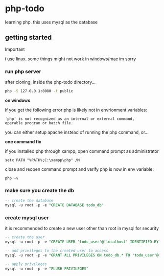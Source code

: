 # php-todo

learning php. this uses mysql as the database

## getting started

> [!IMPORTANT]
> i use linux. some things might not work in windows/mac im sorry

### run php server

after cloning, inside the php-todo directory...

```bash
php -S 127.0.0.1:8080 -t public
```

**on windows**

if you get the following error php is likely not in envrionment variables:

```
'php' is not recognized as an internal or external command,
operable program or batch file.
```

you can either setup apache instead of running the php command, or...

**one command fix**

if you installed php through xampp, open command prompt as administrator

```
setx PATH "%PATH%;C:\xampp\php" /M
```

close and reopen command prompt and verify php is now in env variable:

```
php -v
```

### make sure you create the db

```sql
-- create the database
mysql -u root -p -e "CREATE DATABASE todo_db"

```

### create mysql user

it is recommended to create a new user other than root in mysql for security

```sql
-- create the user
mysql -u root -p -e "CREATE USER 'todo_user'@'localhost' IDENTIFIED BY 'password'"

-- add privileges to the created user to access
mysql -u root -p -e "GRANT ALL PRIVILEGES ON todo_db.* TO 'todo_user'@'localhost';"

-- apply privileges
mysql -u root -p -e "FLUSH PRIVILEGES"
```
